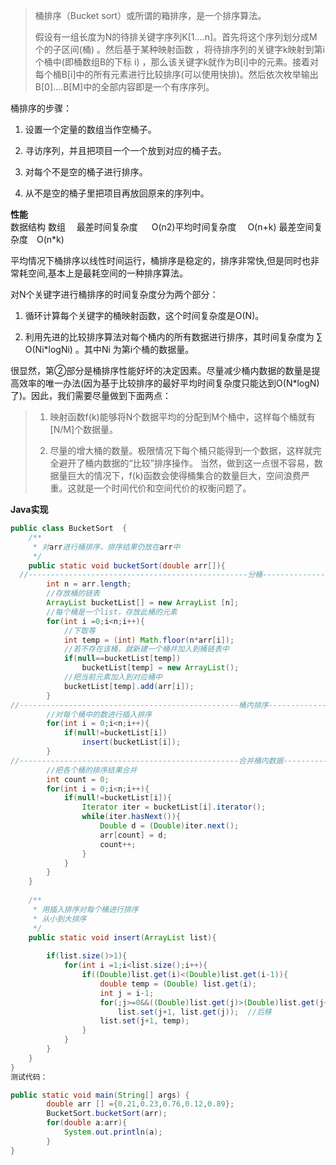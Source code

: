 > 桶排序（Bucket sort）或所谓的箱排序，是一个排序算法。
>
> 假设有一组长度为N的待排关键字序列K\[1....n\]。首先将这个序列划分成M个的子区间\(桶\) 。然后基于某种映射函数 ，将待排序列的关键字k映射到第i个桶中\(即桶数组B的下标 i\) ，那么该关键字k就作为B\[i\]中的元素。接着对每个桶B\[i\]中的所有元素进行比较排序\(可以使用快排\)。然后依次枚举输出B\[0\]....B\[M\]中的全部内容即是一个有序序列。

桶排序的步骤：

1. 设置一个定量的数组当作空桶子。

2. 寻访序列，并且把项目一个一个放到对应的桶子去。

3. 对每个不是空的桶子进行排序。

4. 从不是空的桶子里把项目再放回原来的序列中。

**性能**  
数据结构 数组　 最差时间复杂度 　 O\(n2\)平均时间复杂度 　O\(n+k\) 最差空间复杂度　O\(n\*k\)

平均情况下桶排序以线性时间运行，桶排序是稳定的，排序非常快,但是同时也非常耗空间,基本上是最耗空间的一种排序算法。

对N个关键字进行桶排序的时间复杂度分为两个部分：

1. 循环计算每个关键字的桶映射函数，这个时间复杂度是O\(N\)。

2. 利用先进的比较排序算法对每个桶内的所有数据进行排序，其时间复杂度为 ∑ O\(Ni\*logNi\) 。其中Ni 为第i个桶的数据量。

很显然，第②部分是桶排序性能好坏的决定因素。尽量减少桶内数据的数量是提高效率的唯一办法\(因为基于比较排序的最好平均时间复杂度只能达到O\(N\*logN\)了\)。因此，我们需要尽量做到下面两点：

> 1. 映射函数f\(k\)能够将N个数据平均的分配到M个桶中，这样每个桶就有\[N/M\]个数据量。
>
> 2. 尽量的增大桶的数量。极限情况下每个桶只能得到一个数据，这样就完全避开了桶内数据的“比较”排序操作。 当然，做到这一点很不容易，数据量巨大的情况下，f\(k\)函数会使得桶集合的数量巨大，空间浪费严重。这就是一个时间代价和空间代价的权衡问题了。

**Java实现**

```java
public class BucketSort  {
    /** 
     * 对arr进行桶排序，排序结果仍放在arr中 
     */  
    public static void bucketSort(double arr[]){  
  //-------------------------------------------------分桶-----------------------------------------------      
        int n = arr.length;  
        //存放桶的链表
        ArrayList bucketList[] = new ArrayList [n];  
        //每个桶是一个list，存放此桶的元素   
        for(int i =0;i<n;i++){  
            //下取等
            int temp = (int) Math.floor(n*arr[i]);  
            //若不存在该桶，就新建一个桶并加入到桶链表中
            if(null==bucketList[temp])  
                bucketList[temp] = new ArrayList();  
            //把当前元素加入到对应桶中
            bucketList[temp].add(arr[i]);            
        }  
//-------------------------------------------------桶内排序-----------------------------------------------    
        //对每个桶中的数进行插入排序   
        for(int i = 0;i<n;i++){  
            if(null!=bucketList[i])  
                insert(bucketList[i]);  
        }  
//-------------------------------------------------合并桶内数据-----------------------------------------------    
        //把各个桶的排序结果合并   
        int count = 0; 
        for(int i = 0;i<n;i++){  
            if(null!=bucketList[i]){  
                Iterator iter = bucketList[i].iterator();  
                while(iter.hasNext()){  
                    Double d = (Double)iter.next();  
                    arr[count] = d;  
                    count++;  
                }  
            }  
        }  
    }  
    
    /** 
     * 用插入排序对每个桶进行排序 
     * 从小到大排序
     */  
    public static void insert(ArrayList list){  
        
        if(list.size()>1){  
            for(int i =1;i<list.size();i++){  
                if((Double)list.get(i)<(Double)list.get(i-1)){  
                    double temp = (Double) list.get(i);  
                    int j = i-1;  
                    for(;j>=0&&((Double)list.get(j)>(Double)list.get(j+1));j--)  
                        list.set(j+1, list.get(j));  //后移
                    list.set(j+1, temp);  
                }  
            }  
        } 
    }
}
测试代码：

public static void main(String[] args) {
        double arr [] ={0.21,0.23,0.76,0.12,0.89};
        BucketSort.bucketSort(arr);
        for(double a:arr){
            System.out.println(a);
        }
}
```



